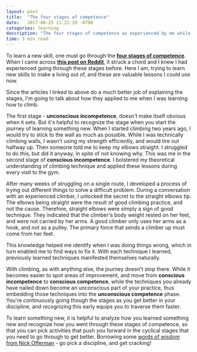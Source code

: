 ```yaml
---
layout: post
title:  "The four stages of competence"
date:   2017-08-25 11:21:10 -0700
categories: learning
description: "The four stages of competence as experienced by me while learning to climb, and how to apply them while learning a new discipline."
time: 3 min read
---
```


To learn a new skill, one must go through the **[four stages of competence](https://en.wikipedia.org/wiki/Four_stages_of_competence)**. When I came across **[this post on Reddit](https://www.reddit.com/r/todayilearned/comments/6vb66q/til_that_there_are_four_stages_to_learning_a_new/)**, it struck a chord and I knew I had experienced going through these stages before. Here I am, trying to learn new skills to make a living out of, and these are valuable lessons I could use now. 

Since the articles I linked to above do a much better job of explaining the stages, I'm going to talk about how they applied to me when I was learning how to climb.

The first stage - **unconscious incompetence**, doesn't make itself obvious when it sets. But it's helpful to recognize the stage when you start the journey of learning something new. When I started climbing two years ago, I would try to stick to the wall as much as possible. While I was technically climbing walls, I wasn't using my strength efficiently, and would tire out halfway up. Then someone told me to keep my elbows straight. I struggled to do this, but did it anyway, in spite of not knowing why. This was me in the second stage of **conscious incompetence**. I bolstered my theoretical understanding of climbing technique and applied these lessons during every visit to the gym.

After many weeks of struggling on a single route, I developed a process of trying out different things to solve a difficult problem. During a conversation with an experienced climber, I unlocked the secret to the straight elbows tip. The elbows being straight were the result of good climbing practice, and not the cause. Therefore, straight elbows were simply a sign of good technique. They indicated that the climber's body weight rested on her feet, and were not carried by her arms. A good climber only uses her arms as a hook, and not as a pulley. The primary force that sends a climber up must come from her feet.

This knowledge helped me identify when I was doing things wrong, which in turn enabled me to find ways to fix it. With each technique I learned, previously learned techniques manifested themselves naturally.

With climbing, as with anything else, the journey doesn't stop there. While it becomes easier to spot areas of improvement, and move from **conscious incompetence** to **conscious competence**, while the techniques you already have nailed down become an unconscious part of your practice, thus embedding those techniques into the **unconscious competence** phase. You're continuously going though the stages as you get better in your discipline, and recognizing this early equips you to traverse them faster.

To learn something new, it is helpful to analyze how you learned something new and recognize how you went through these stages of competence, so that you can pick activities that push you forward in the cyclical stages that you need to go through to get better. Borrowing some [words of wisdom from Nick Offerman](http://www.imdb.com/title/tt3441700/) -  go pick a discipline, and get cracking!





